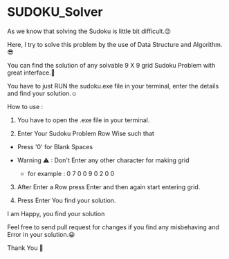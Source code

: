 # SUDOKU_Solver

As we know that solving the Sudoku is little bit difficult.😣

Here, I try to solve this problem by the use of Data Structure and Algorithm.😎

You can find the solution of any solvable 9 X 9 grid Sudoku Problem with great interface.🤗

You have to just RUN the sudoku.exe file in your terminal, enter the details and find your solution.☺

How to use : 

1. You have to open the .exe file in your terminal.
        
2. Enter Your Sudoku Problem Row Wise such that 
        
  - Press '0' for Blank Spaces 
                        
  -  Warning ⚠ : Don't Enter any other character for making grid 
                        
     * for example : 0 7 0 0 9 0 2 0 0
          
3. After Enter a Row press Enter and then again start entering grid.
              
4. Press Enter You find your solution.
  

I am Happy, you find your solution 

Feel free to send pull request for changes if you find any misbehaving and Error in your solution.😀
        
Thank You 🤩
